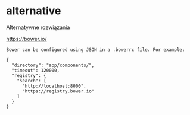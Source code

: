 # alternative
Alternatywne rozwiązania



https://bower.io/

    Bower can be configured using JSON in a .bowerrc file. For example:

    {
      "directory": "app/components/",
      "timeout": 120000,
      "registry": {
        "search": [
          "http://localhost:8000",
          "https://registry.bower.io"
        ]
      }
    }

